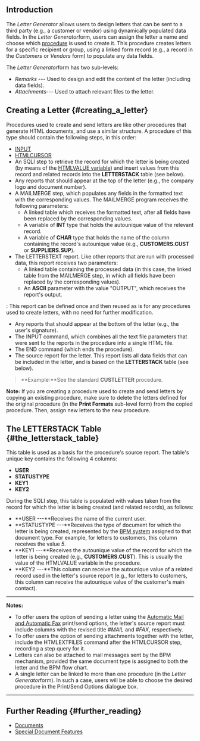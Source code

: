 ## Introduction

The *Letter Generator* allows users to design letters that can be sent
to a third party (e.g., a customer or vendor) using dynamically
populated data fields. In the *Letter Generator*form, users can assign
the letter a name and choose which [procedure](Procedures "wikilink") is
used to create it. This procedure creates letters for a specific
recipient or group, using a linked form record (e.g., a record in the
*Customers* or *Vendors* form) to populate any data fields.

The *Letter Generator*form has two sub-levels:

-   *Remarks* --- Used to design and edit the content of the letter
    (including data fields).
-   *Attachments*--- Used to attach relevant files to the letter.

## Creating a Letter {#creating_a_letter}

Procedures used to create and send letters are like other procedures
that generate HTML documents, and use a similar structure. A procedure
of this type should contain the following steps, in this order:

-   [INPUT](Procedure_Steps#Basic_Commands "wikilink")
-   [HTMLCURSOR](Procedure_Steps#Basic_Commands "wikilink")
-   An SQLI step to retrieve the record for which the letter is being
    created (by means of the [HTMLVALUE
    variable](Documents#Going_Over_the_Records "wikilink")) and insert
    values from this record and related records into the **LETTERSTACK**
    table (see below).
-   Any reports that should appear at the top of the letter (e.g., the
    company logo and document number).
-   A MAILMERGE step, which populates any fields in the formatted text
    with the corresponding values. The MAILMERGE program receives the
    following parameters:
    -   A linked table which receives the formatted text, after all
        fields have been replaced by the corresponding values.
    -   A variable of **INT** type that holds the autounique value of
        the relevant record.
    -   A variable of **CHAR** type that holds the name of the column
        containing the record\'s autounique value (e.g.,
        **CUSTOMERS.CUST** or **SUPPLIERS.SUP**).
-   The LETTERSTEXT report. Like other reports that are run with
    processed data, this report receives two parameters:
    -   A linked table containing the processed data (in this case, the
        linked table from the MAILMERGE step, in which all fields have
        been replaced by the corresponding values).
    -   An **ASCII** parameter with the value \"OUTPUT\", which receives
        the report\'s output.

:   This report can be defined once and then reused as is for any
    procedures used to create letters, with no need for further
    modification.

-   Any reports that should appear at the bottom of the letter (e.g.,
    the user\'s signature).
-   The INPUT command, which combines all the text file parameters that
    were sent to the reports in the procedure into a single HTML file.
-   The END command (which ends the procedure).
-   The source report for the letter. This report lists all data fields
    that can be included in the letter, and is based on the
    **LETTERSTACK** table (see below).

> **Example:**See the standard **CUSTLETTER** procedure.

**Note:** If you are creating a procedure used to create and send
letters by copying an existing procedure, make sure to delete the
letters defined for the original procedure (in the **Print Formats**
sub-level form) from the copied procedure. Then, assign new letters to
the new procedure.

## The LETTERSTACK Table {#the_letterstack_table}

This table is used as a basis for the procedure\'s source report. The
table\'s unique key contains the following 4 columns:

-   **USER**
-   **STATUSTYPE**
-   **KEY1**
-   **KEY2**

During the SQLI step, this table is populated with values taken from the
record for which the letter is being created (and related records), as
follows:

-   **USER ---**Receives the name of the current user.
-   **STATUSTYPE ---**Receives the type of document for which the letter
    is being created, represented by the [BPM
    system](Creating_BPM_Flow_Charts "wikilink") assigned to that
    document type. For example, for letters to customers, this column
    receives the value *5*.
-   **KEY1 ---**Receives the autounique value of the record for which
    the letter is being created (e.g., **CUSTOMERS.CUST**). This is
    usually the value of the HTMLVALUE variable in the procedure.
-   **KEY2 ---**This column can receive the autounique value of a
    related record used in the letter\'s source report (e.g., for
    letters to customers, this column can receive the autounique value
    of the customer\'s main contact).

------------------------------------------------------------------------

**Notes:**

-   To offer users the option of sending a letter using the [Automatic
    Mail and Automatic
    Fax](Special_Document_Features#Sending_Documents_by_Automatic_Mail_or_Automatic_Fax "wikilink")
    print/send options, the letter\'s source report must include columns
    with the revised title *#MAIL* and *#FAX*, respectively.
-   To offer users the option of sending attachments together with the
    letter, include the HTMLEXTFILES command after the HTMLCURSOR step,
    recording a step query for it.
-   Letters can also be attached to mail messages sent by the BPM
    mechanism, provided the same document type is assigned to both the
    letter and the BPM flow chart.
-   A single letter can be linked to more than one procedure (in the
    *Letter Generator*form). In such a case, users will be able to
    choose the desired procedure in the Print/Send Options dialogue box.

------------------------------------------------------------------------

## Further Reading {#further_reading}

-   [Documents](Documents "wikilink")
-   [Special Document Features](Special_Document_Features "wikilink")
